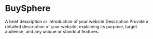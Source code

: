 # BuySphere
 A brief description or introduction of your website  Description  Provide a detailed description of your website, explaining its purpose, target audience, and any unique or standout features.  
